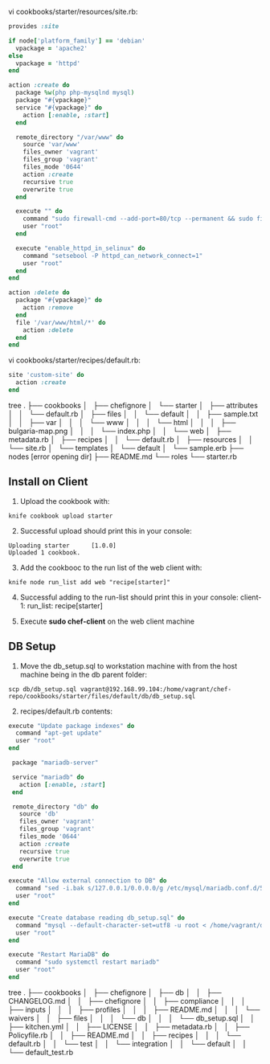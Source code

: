 vi cookbooks/starter/resources/site.rb:
``` ruby
provides :site

if node['platform_family'] == 'debian'
  vpackage = 'apache2'
else
  vpackage = 'httpd'
end

action :create do
  package %w(php php-mysqlnd mysql)
  package "#{vpackage}"
  service "#{vpackage}" do
    action [:enable, :start]
  end

  remote_directory "/var/www" do
    source 'var/www'
    files_owner 'vagrant'
    files_group 'vagrant'
    files_mode '0644'
    action :create
    recursive true
    overwrite true
  end

  execute "" do
    command "sudo firewall-cmd --add-port=80/tcp --permanent && sudo firewall-cmd --reload"
    user "root"
  end

  execute "enable_httpd_in_selinux" do
    command "setsebool -P httpd_can_network_connect=1"
    user "root"
  end
end

action :delete do
  package "#{vpackage}" do
    action :remove
  end
  file '/var/www/html/*' do
    action :delete
  end
end
```

vi cookbooks/starter/recipes/default.rb:
``` ruby
site 'custom-site' do
  action :create
end
```

tree
.
├── cookbooks
│   ├── chefignore
│   └── starter
│       ├── attributes
│       │   └── default.rb
│       ├── files
│       │   └── default
│       │       ├── sample.txt
│       │       ├── var
│       │       │   └── www
│       │       │       └── html
│       │       │           ├── bulgaria-map.png
│       │       │           └── index.php
│       │       └── web
│       ├── metadata.rb
│       ├── recipes
│       │   └── default.rb
│       ├── resources
│       │   └── site.rb
│       └── templates
│           └── default
│               └── sample.erb
├── nodes [error opening dir]
├── README.md
└── roles
    └── starter.rb

## Install on Client
1. Upload the cookbook with:
``` shell
knife cookbook upload starter
```

2. Successful upload should print this in your console:
```
Uploading starter      [1.0.0]
Uploaded 1 cookbook.
```

3. Add the cookbooc to the run list of the web client with:
``` shell
knife node run_list add web "recipe[starter]"
```

4. Successful adding to the run-list should print this in your console:
client-1:
  run_list: recipe[starter]

5. Execute **sudo chef-client** on the web client machine

## DB Setup

1. Move the db_setup.sql to workstation machine with from the host machine being in the db parent folder:
``` shell
scp db/db_setup.sql vagrant@192.168.99.104:/home/vagrant/chef-repo/cookbooks/starter/files/default/db/db_setup.sql
```

2. recipes/default.rb contents:
``` ruby
execute "Update package indexes" do
  command "apt-get update"
  user "root"
end

 package "mariadb-server"

 service "mariadb" do
   action [:enable, :start]
 end

 remote_directory "db" do
   source 'db'
   files_owner 'vagrant'
   files_group 'vagrant'
   files_mode '0644'
   action :create
   recursive true
   overwrite true
 end

execute "Allow external connection to DB" do
  command "sed -i.bak s/127.0.0.1/0.0.0.0/g /etc/mysql/mariadb.conf.d/50-server.cnf"
  user "root"
end

execute "Create database reading db_setup.sql" do
  command "mysql --default-character-set=utf8 -u root < /home/vagrant/db_setup.sql || true"
  user "root"
end

execute "Restart MariaDB" do
  command "sudo systemctl restart mariadb"
  user "root"
end
```

tree
.
├── cookbooks
│   ├── chefignore
│   ├── db
│   │   ├── CHANGELOG.md
│   │   ├── chefignore
│   │   ├── compliance
│   │   │   ├── inputs
│   │   │   ├── profiles
│   │   │   ├── README.md
│   │   │   └── waivers
│   │   ├── files
│   │   │   └── db
│   │   │       └── db_setup.sql
│   │   ├── kitchen.yml
│   │   ├── LICENSE
│   │   ├── metadata.rb
│   │   ├── Policyfile.rb
│   │   ├── README.md
│   │   ├── recipes
│   │   │   └── default.rb
│   │   └── test
│   │       └── integration
│   │           └── default
│   │               └── default_test.rb